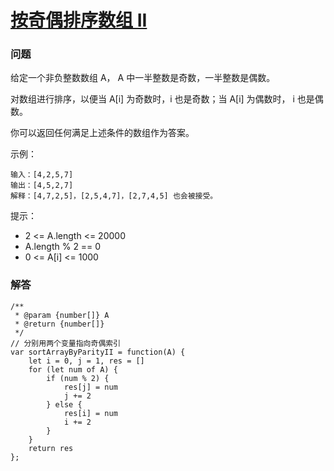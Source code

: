 # [按奇偶排序数组 II](https://leetcode-cn.com/problems/sort-array-by-parity-ii)

### 问题

给定一个非负整数数组 A， A 中一半整数是奇数，一半整数是偶数。

对数组进行排序，以便当 A[i] 为奇数时，i 也是奇数；当 A[i] 为偶数时， i 也是偶数。

你可以返回任何满足上述条件的数组作为答案。



示例：

```
输入：[4,2,5,7]
输出：[4,5,2,7]
解释：[4,7,2,5]，[2,5,4,7]，[2,7,4,5] 也会被接受。
```


提示：

* 2 <= A.length <= 20000
* A.length % 2 == 0
* 0 <= A[i] <= 1000


### 解答

```
/**
 * @param {number[]} A
 * @return {number[]}
 */
// 分别用两个变量指向奇偶索引
var sortArrayByParityII = function(A) {
    let i = 0, j = 1, res = []
    for (let num of A) {
        if (num % 2) {
            res[j] = num
            j += 2
        } else {
            res[i] = num
            i += 2
        }
    }
    return res
};
```
